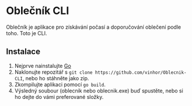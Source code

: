 # Oblečník CLI

Oblečník je aplikace pro získávání počasí a doporučování oblečení podle toho. Toto je CLI.

## Instalace

1. Nejprve nainstalujte [Go](https://go.dev/)
2. Naklonujte repozitář s `git clone https://github.com/vinhor/Oblecnik-CLI`, nebo ho stáhněte jako zip.
3. Zkompilujte aplikaci pomocí `go build`.
4. Výsledný soubour (oblecnik nebo oblecnik.exe) buď spustěte, nebo si ho dejte do vámi preferované složky.
